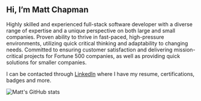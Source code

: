 ## Hi, I’m Matt Chapman
Highly skilled and experienced full-stack software developer with a diverse range of expertise and a unique perspective on both large and small companies. Proven ability to thrive in fast-paced, high-pressure environments, utilizing quick critical thinking and adaptability to changing needs. Committed to ensuring customer satisfaction and delivering mission-critical projects for Fortune 500 companies, as well as providing quick solutions for smaller companies.

I can be contacted through [LinkedIn](https://www.linkedin.com/in/matt-chap/) where I have my resume, certifications, badges and more.


![Matt's GitHub stats](https://github-readme-stats.vercel.app/api?username=matt-chap&show_icons=true&theme=dark)

